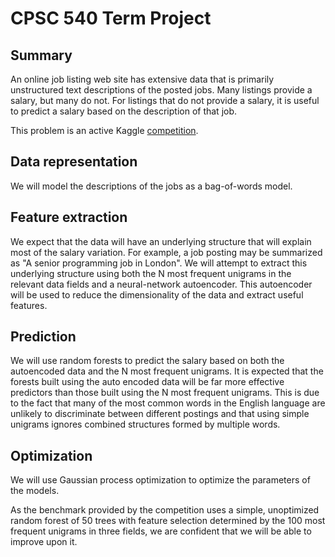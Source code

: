 CPSC 540 Term Project
=====================

Summary
-------

An online job listing web site has extensive data that is primarily unstructured text descriptions of the posted jobs. Many listings provide a salary, but many do not. For listings that do not provide a salary, it is useful to predict a salary based on the description of that job.

This problem is an active Kaggle [competition](http://www.kaggle.com/c/job-salary-prediction).

Data representation
-------------------

We will model the descriptions of the jobs as a bag-of-words model.

Feature extraction
------------------

We expect that the data will have an underlying structure that will explain most of the salary variation. For example, a job posting may be summarized as "A senior programming job in London". We will attempt to extract this underlying structure using both the N most frequent unigrams in the relevant data fields and a neural-network autoencoder. This autoencoder will be used to reduce the dimensionality of the data and extract useful features.

Prediction
----------

We will use random forests to predict the salary based on both the autoencoded data and the N most frequent unigrams. It is expected that the forests built using the auto encoded data will be far more effective predictors than those built using the N most frequent unigrams. This is due to the fact that many of the most common words in the English language are unlikely to discriminate between different postings and that using simple unigrams ignores combined structures formed by multiple words.

Optimization
------------

We will use Gaussian process optimization to optimize the parameters of the models.

As the benchmark provided by the competition uses a simple, unoptimized random forest of 50 trees with feature selection determined by the 100 most frequent unigrams in three fields, we are confident that we will be able to improve upon it.
